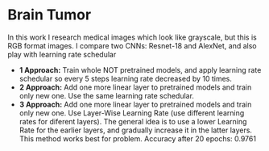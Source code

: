 # Brain Tumor

In this work I research medical images which look like grayscale, but this is RGB format images. I compare two CNNs: Resnet-18 and AlexNet, and also play with learning rate schedular
- **1 Approach:** Train whole NOT pretrained models, and apply learning rate schedular so every 5 steps learning rate decreased by 10 times.
- **2 Approach:** Add one more linear layer to pretrained models and train only new one. Use the same learning rate schedular. 
- **3 Approach:** Add one more linear layer to pretrained models and train only new one. Use Layer-Wise Learning Rate (use different learning rates for diferent layers). The general idea is to use a lower Learning Rate for the earlier layers, and gradually increase it in the latter layers. This method works best for problem. Accuracy after 20 epochs: 0.9761
